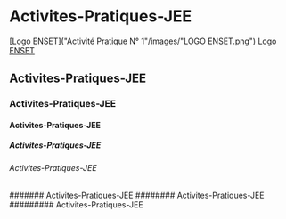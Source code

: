 # Activites-Pratiques-JEE
[Logo ENSET]("Activité Pratique N° 1"/images/"LOGO ENSET.png")
[Logo ENSET](Activité%20Pratique%20N°%201/images/LOGO%20ENSET.png)

## Activites-Pratiques-JEE
### Activites-Pratiques-JEE
#### Activites-Pratiques-JEE
##### Activites-Pratiques-JEE
###### Activites-Pratiques-JEE
####### Activites-Pratiques-JEE
######## Activites-Pratiques-JEE
######### Activites-Pratiques-JEE

